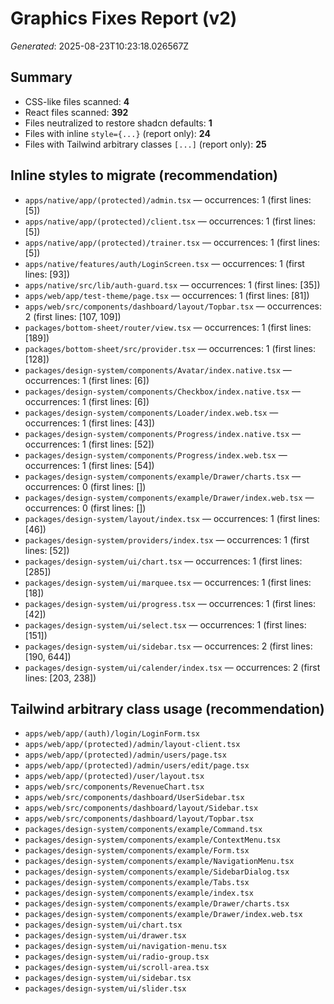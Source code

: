 # Graphics Fixes Report (v2)

_Generated_: 2025-08-23T10:23:18.026567Z

## Summary

- CSS-like files scanned: **4**
- React files scanned: **392**
- Files neutralized to restore shadcn defaults: **1**
- Files with inline `style={...}` (report only): **24**
- Files with Tailwind arbitrary classes `[...]` (report only): **25**

## Inline styles to migrate (recommendation)

- `apps/native/app/(protected)/admin.tsx` — occurrences: 1 (first lines: [5])
- `apps/native/app/(protected)/client.tsx` — occurrences: 1 (first lines: [5])
- `apps/native/app/(protected)/trainer.tsx` — occurrences: 1 (first lines: [5])
- `apps/native/features/auth/LoginScreen.tsx` — occurrences: 1 (first lines: [93])
- `apps/native/src/lib/auth-guard.tsx` — occurrences: 1 (first lines: [35])
- `apps/web/app/test-theme/page.tsx` — occurrences: 1 (first lines: [81])
- `apps/web/src/components/dashboard/layout/Topbar.tsx` — occurrences: 2 (first lines: [107, 109])
- `packages/bottom-sheet/router/view.tsx` — occurrences: 1 (first lines: [189])
- `packages/bottom-sheet/src/provider.tsx` — occurrences: 1 (first lines: [128])
- `packages/design-system/components/Avatar/index.native.tsx` — occurrences: 1 (first lines: [6])
- `packages/design-system/components/Checkbox/index.native.tsx` — occurrences: 1 (first lines: [6])
- `packages/design-system/components/Loader/index.web.tsx` — occurrences: 1 (first lines: [43])
- `packages/design-system/components/Progress/index.native.tsx` — occurrences: 1 (first lines: [52])
- `packages/design-system/components/Progress/index.web.tsx` — occurrences: 1 (first lines: [54])
- `packages/design-system/components/example/Drawer/charts.tsx` — occurrences: 0 (first lines: [])
- `packages/design-system/components/example/Drawer/index.web.tsx` — occurrences: 0 (first lines: [])
- `packages/design-system/layout/index.tsx` — occurrences: 1 (first lines: [46])
- `packages/design-system/providers/index.tsx` — occurrences: 1 (first lines: [52])
- `packages/design-system/ui/chart.tsx` — occurrences: 1 (first lines: [285])
- `packages/design-system/ui/marquee.tsx` — occurrences: 1 (first lines: [18])
- `packages/design-system/ui/progress.tsx` — occurrences: 1 (first lines: [42])
- `packages/design-system/ui/select.tsx` — occurrences: 1 (first lines: [151])
- `packages/design-system/ui/sidebar.tsx` — occurrences: 2 (first lines: [190, 644])
- `packages/design-system/ui/calender/index.tsx` — occurrences: 2 (first lines: [203, 238])

## Tailwind arbitrary class usage (recommendation)

- `apps/web/app/(auth)/login/LoginForm.tsx`
- `apps/web/app/(protected)/admin/layout-client.tsx`
- `apps/web/app/(protected)/admin/users/page.tsx`
- `apps/web/app/(protected)/admin/users/edit/page.tsx`
- `apps/web/app/(protected)/user/layout.tsx`
- `apps/web/src/components/RevenueChart.tsx`
- `apps/web/src/components/dashboard/UserSidebar.tsx`
- `apps/web/src/components/dashboard/layout/Sidebar.tsx`
- `apps/web/src/components/dashboard/layout/Topbar.tsx`
- `packages/design-system/components/example/Command.tsx`
- `packages/design-system/components/example/ContextMenu.tsx`
- `packages/design-system/components/example/Form.tsx`
- `packages/design-system/components/example/NavigationMenu.tsx`
- `packages/design-system/components/example/SidebarDialog.tsx`
- `packages/design-system/components/example/Tabs.tsx`
- `packages/design-system/components/example/index.tsx`
- `packages/design-system/components/example/Drawer/charts.tsx`
- `packages/design-system/components/example/Drawer/index.web.tsx`
- `packages/design-system/ui/chart.tsx`
- `packages/design-system/ui/drawer.tsx`
- `packages/design-system/ui/navigation-menu.tsx`
- `packages/design-system/ui/radio-group.tsx`
- `packages/design-system/ui/scroll-area.tsx`
- `packages/design-system/ui/sidebar.tsx`
- `packages/design-system/ui/slider.tsx`
